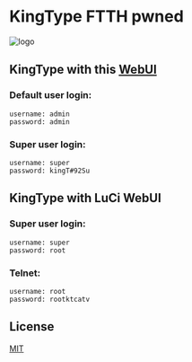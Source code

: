 # KingType FTTH pwned
![logo](https://64.media.tumblr.com/b3be5e79aab0f8a20b4394f420200747/tumblr_oljjlwON9b1tc5gvpo2_1280.png)

## KingType with this [WebUI](https://github.com/AlienWolfX/index/blob/main/images/ngi.png?raw=true)
### Default user login: 
```
username: admin
password: admin
```
### Super user login:
```
username: super
password: kingT#92Su
```
## KingType with LuCi WebUI
### Super user login:
```
username: super
password: root
```
### Telnet:
```
username: root
password: rootktcatv
```
## License
[MIT](https://choosealicense.com/licenses/mit/)
